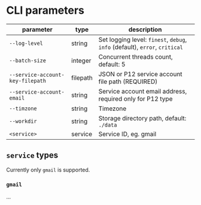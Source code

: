 # CLI parameters

| parameter                        | type     | description                                                                 |
|----------------------------------|----------|-----------------------------------------------------------------------------|
| `--log-level`                    | string   | Set logging level: `finest`, `debug`, `info` (default), `error`, `critical` |
| `--batch-size`                   | integer  | Concurrent threads count, default: 5                                        |
| `--service-account-key-filepath` | filepath | JSON or P12 service account file path (REQUIRED)                            |
| `--service-account-email`        | string   | Service account email address, required only for P12 type                   |
| `--timzone`                      | string   | Timezone                                                                    |
| `--workdir`                      | string   | Storage directory path, default: `./data`                                   |
| `<service>`                      | service  | Service ID, eg. gmail                                                       |

## `service` types

Currently only `gmail` is supported.

### `gmail`

...
